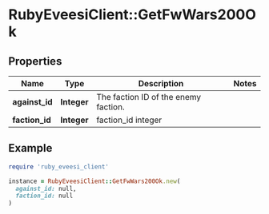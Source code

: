 # RubyEveesiClient::GetFwWars200Ok

## Properties

| Name | Type | Description | Notes |
| ---- | ---- | ----------- | ----- |
| **against_id** | **Integer** | The faction ID of the enemy faction. |  |
| **faction_id** | **Integer** | faction_id integer |  |

## Example

```ruby
require 'ruby_eveesi_client'

instance = RubyEveesiClient::GetFwWars200Ok.new(
  against_id: null,
  faction_id: null
)
```

